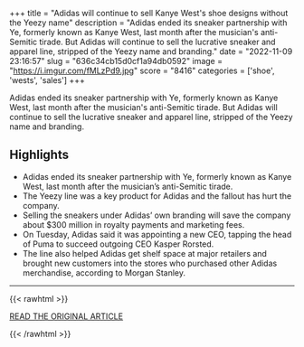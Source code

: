+++
title = "Adidas will continue to sell Kanye West's shoe designs without the Yeezy name"
description = "Adidas ended its sneaker partnership with Ye, formerly known as Kanye West, last month after the musician's anti-Semitic tirade. But Adidas will continue to sell the lucrative sneaker and apparel line, stripped of the Yeezy name and branding."
date = "2022-11-09 23:16:57"
slug = "636c34cb15d0cf1a94db0592"
image = "https://i.imgur.com/fMLzPd9.jpg"
score = "8416"
categories = ['shoe', 'wests', 'sales']
+++

Adidas ended its sneaker partnership with Ye, formerly known as Kanye West, last month after the musician's anti-Semitic tirade. But Adidas will continue to sell the lucrative sneaker and apparel line, stripped of the Yeezy name and branding.

## Highlights

- Adidas ended its sneaker partnership with Ye, formerly known as Kanye West, last month after the musician’s anti-Semitic tirade.
- The Yeezy line was a key product for Adidas and the fallout has hurt the company.
- Selling the sneakers under Adidas’ own branding will save the company about $300 million in royalty payments and marketing fees.
- On Tuesday, Adidas said it was appointing a new CEO, tapping the head of Puma to succeed outgoing CEO Kasper Rorsted.
- The line also helped Adidas get shelf space at major retailers and brought new customers into the stores who purchased other Adidas merchandise, according to Morgan Stanley.

---

{{< rawhtml >}}
  <p class="article-category">
    <a target="_blank" href="https://edition.cnn.com/2022/11/09/business/adidas-kanye-west-yeezy-line/index.html">READ THE ORIGINAL ARTICLE</a>
  </p>
{{< /rawhtml >}}
